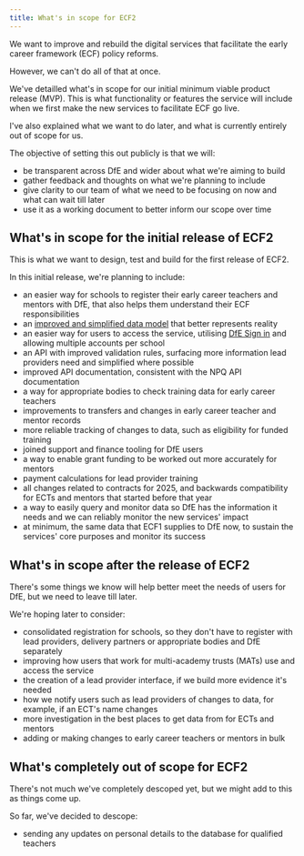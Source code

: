 ```yaml
---
title: What's in scope for ECF2
---
```


We want to improve and rebuild the digital services that facilitate the early career framework (ECF) policy reforms.

However, we can't do all of that at once.

We've detailled what's in scope for our initial minimum viable product release (MVP). This is what functionality or features the service will include when we first make the new services to facilitate ECF go live.

I've also explained what we want to do later, and what is currently entirely out of scope for us.

The objective of setting this out publicly is that we will:

- be transparent across DfE and wider about what we're aiming to build
- gather feedback and thoughts on what we're planning to include
- give clarity to our team of what we need to be focusing on now and what can wait till later
- use it as a working document to better inform our scope over time

## What's in scope for the initial release of ECF2

This is what we want to design, test and build for the first release of ECF2.

In this initial release, we're planning to include:

- an easier way for schools to register their early career teachers and mentors with DfE, that also helps them understand their ECF responsibilities​
- an [improved and simplified data model](https://teacher-cpd.design-history.education.gov.uk/ecf-v2/designing-the-database-first/) that better represents reality
- an easier way for users to access the service, utilising [DfE Sign in]([https://github.com/DFE-Digital/ecf2/discussions/43](https://teacher-cpd.design-history.education.gov.uk/ecf-v2/exploring-using-dfe-sign-in/)) and allowing multiple accounts per school
- an API with improved validation rules, surfacing more information lead providers need and simplified where possible
- improved API documentation, consistent with the NPQ API documentation
- a way for appropriate bodies to check training data for early career teachers
- improvements to transfers and changes in early career teacher and mentor records
- more reliable tracking of changes to data, such as eligibility for funded training
- joined support and finance tooling for DfE users
- a way to enable grant funding to be worked out more accurately for mentors
- payment calculations for lead provider training
- all changes related to contracts for 2025, and backwards compatibility for ECTs and mentors that started before that year
- a way to easily query and monitor data so DfE has the information it needs and we can reliably monitor the new services' impact
- at minimum, the same data that ECF1 supplies to DfE now, to sustain the services' core purposes and monitor its success

## What's in scope after the release of ECF2

There's some things we know will help better meet the needs of users for DfE, but we need to leave till later.

We're hoping later to consider:

- consolidated registration for schools, so they don't have to register with lead providers, delivery partners or appropriate bodies and DfE separately
- improving how users that work for multi-academy trusts (MATs) use and access the service
- the creation of a lead provider interface, if we build more evidence it's needed
- how we notify users such as lead providers of changes to data, for example, if an ECT's name changes
- more investigation in the best places to get data from for ECTs and mentors
- adding or making changes to early career teachers or mentors in bulk

## What's completely out of scope for ECF2

There's not much we've completely descoped yet, but we might add to this as things come up.

So far, we've decided to descope:
- sending any updates on personal details to the database for qualified teachers
